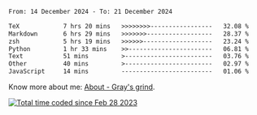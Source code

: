 <!--START_SECTION:waka-->

```txt
From: 14 December 2024 - To: 21 December 2024

TeX            7 hrs 20 mins   >>>>>>>>-----------------   32.08 %
Markdown       6 hrs 29 mins   >>>>>>>------------------   28.37 %
zsh            5 hrs 19 mins   >>>>>>-------------------   23.24 %
Python         1 hr 33 mins    >>-----------------------   06.81 %
Text           51 mins         >------------------------   03.76 %
Other          40 mins         >------------------------   02.97 %
JavaScript     14 mins         -------------------------   01.06 %
```

<!--END_SECTION:waka-->

<!-- [![grayxu's github stats](https://github-readme-stats.vercel.app/api?username=grayxu&count_private=true&show_icons=true)](https://github.com/grayxu) -->

Know more about me: [About - Gray's grind](https://www.grayxu.cn/).
<p align="left">
  <a href="https://wakatime.com/@c69eb31e-43a1-463f-8968-c3449e386f57"><img src="https://wakatime.com/badge/user/c69eb31e-43a1-463f-8968-c3449e386f57.svg" title="Total time coded since Feb 28 2023" /></a>
</p>

